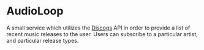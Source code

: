 # AudioLoop

A small service which utilizes the [Discogs](https://www.discogs.com) API in order to provide a list of recent music releases to the user. Users can subscribe to a particular artist, and particular release types.
